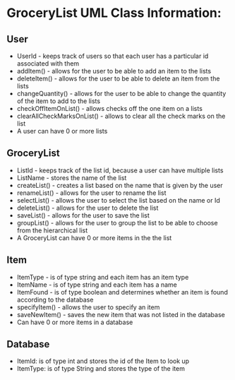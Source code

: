 # GroceryList UML Class Information:

## User
* UserId - keeps track of users so that each user has a particular id associated with them
* addItem() - allows for the user to be able to add an item to the lists
* deleteItem() - allows for the user to be able to delete an item from the lists
* changeQuantity() - allows for the user to be able to change the quantity of the item to add to the lists
* checkOffItemOnList() - allows checks off the one item on a lists
* clearAllCheckMarksOnList() - allows to clear all the check marks on the list
* A user can have 0 or more lists

## GroceryList
* ListId - keeps track of the list id, because a user can have multiple lists
* ListName - stores the name of the list
* createList() - creates a list based on the name that is given by the user
* renameList() - allows for the user to rename the list
* selectList() - allows the user to select the list based on the name or Id
* deleteList() - allows for the user to delete the list
* saveList() - allows for the user to save the list
* groupList() - allows for the user to group the list to be able to choose from the hierarchical list
* A GroceryList can have 0 or more items in the the list

## Item
* ItemType - is of type string and each item has an item type
* ItemName - is of type string and each item has a name
* ItemFound - is of type boolean and determines whether an item is found according to the database
* specifyItem() - allows the user to specify an item
* saveNewItem() - saves the new item that was not listed in the database
* Can have 0 or more items in a database

## Database
* ItemId: is of type int and stores the id of the Item to look up
* ItemType: is of type String and stores the type of the item
